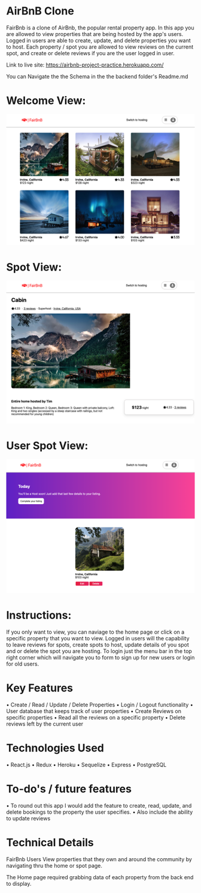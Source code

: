 # AirBnB Clone

FairBnb is a clone of AirBnb, the popular rental property app. In this app you are allowed to view properties that are being hosted by the app's users. Logged in users are able to create, update, and delete properties you want to host. Each property / spot you are allowed to view reviews on the current spot, and create or delete reviews if you are the user logged in user. 

Link to live site: https://airbnb-project-practice.herokuapp.com/

You can Navigate the the Schema in the the backend folder's Readme.md

# Welcome View:
![fairbnb-home-page](/home.png)

# Spot View:
![fairbnb-home-page](/spot.png)

# User Spot View:
![fairbnb-home-page](/user.png)


# Instructions:
If you only want to view, you can naviage to the home page or click on a specific property that you want to view. Logged in users will the capability to leave reviews for spots, create spots to host, update details of you spot and or delete the spot you are hosting. To login just the menu bar in the top right corner which will navigate you to form to sign up for new users or login for old users. 

# Key Features
• Create / Read / Update / Delete Properties
• Login / Logout functionality
• User database that keeps track of user properties
• Create Reviews on specific properties
• Read all the reviews on a specific property
• Delete reviews left by the current user

# Technologies Used
• React.js
• Redux
• Heroku
• Sequelize
• Express
• PostgreSQL


# To-do's / future features
• To round out this app I would add the feature to create, read, update, and delete bookings to the property the user specifies.
• Also include the ability to update reviews



# Technical Details
FairBnb Users View properties that they own and around the community by navigating thru the home or spot page. 

The Home page required grabbing data of each property from the back end to display. 
